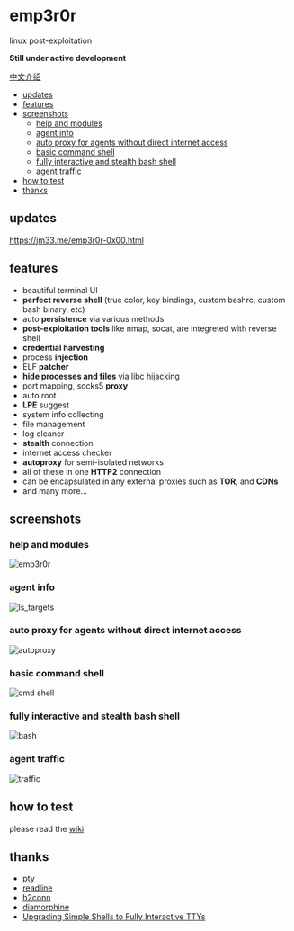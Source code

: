 # emp3r0r
linux post-exploitation

**Still under active development**

<a href="https://www.freebuf.com/sectool/259079.html" target="_blank">中文介绍</a>

<!-- vim-markdown-toc GFM -->

* [updates](#updates)
* [features](#features)
* [screenshots](#screenshots)
    * [help and modules](#help-and-modules)
    * [agent info](#agent-info)
    * [auto proxy for agents without direct internet access](#auto-proxy-for-agents-without-direct-internet-access)
    * [basic command shell](#basic-command-shell)
    * [fully interactive and stealth bash shell](#fully-interactive-and-stealth-bash-shell)
    * [agent traffic](#agent-traffic)
* [how to test](#how-to-test)
* [thanks](#thanks)

<!-- vim-markdown-toc -->

## updates

<a href="https://jm33.me/emp3r0r-0x00.html" target="_blank">https://jm33.me/emp3r0r-0x00.html</a>

## features

* beautiful terminal UI
* **perfect reverse shell** (true color, key bindings, custom bashrc, custom bash binary, etc)
* auto **persistence** via various methods
* **post-exploitation tools** like nmap, socat, are integreted with reverse shell
* **credential harvesting**
* process **injection**
* ELF **patcher**
* **hide processes and files** via libc hijacking
* port mapping, socks5 **proxy**
* auto root
* **LPE** suggest
* system info collecting
* file management
* log cleaner
* **stealth** connection
* internet access checker
* **autoproxy** for semi-isolated networks
* all of these in one **HTTP2** connection
* can be encapsulated in any external proxies such as **TOR**, and **CDNs**
* and many more...

## screenshots

### help and modules

![emp3r0r](./img/emp3r0r.webp)

### agent info

![ls_targets](./img/ls_targets.webp)

### auto proxy for agents without direct internet access

![autoproxy](./img/autoproxy.webp)

### basic command shell

![cmd shell](./img/shell.webp)

### fully interactive and stealth bash shell

![bash](./img/bash.webp)

### agent traffic

![traffic](./img/traffic.webp)


## how to test

please read the [wiki](https://github.com/jm33-m0/emp3r0r/wiki/)

## thanks

- [pty](https://github.com/creack/pty)
- [readline](https://github.com/bettercap/readline)
- [h2conn](https://github.com/posener/h2conn)
- [diamorphine](https://github.com/m0nad/Diamorphine)
- [Upgrading Simple Shells to Fully Interactive TTYs](https://blog.ropnop.com/upgrading-simple-shells-to-fully-interactive-ttys/)
